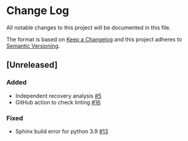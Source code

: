 # Change Log

All notable changes to this project will be documented in this file.

The format is based on [Keep a Changelog](http://keepachangelog.com/)
and this project adheres to [Semantic Versioning](http://semver.org/).

## [Unreleased]

### Added
- Independent recovery analysis [#5](https://github.com/IN-CORE/pyincore-incubator/issues/5)
- GitHub action to check linting [#16](https://github.com/IN-CORE/pyincore-incubator/issues/16)

### Fixed
- Sphinx build error for python 3.9 [#13](https://github.com/IN-CORE/pyincore-incubator/issues/13)

